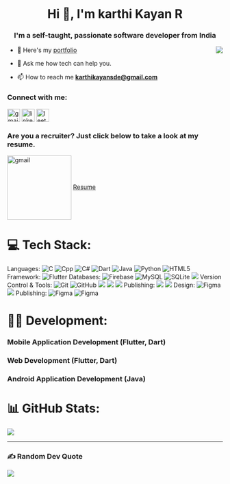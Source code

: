
<h1 align="center">Hi 👋, I'm karthi Kayan R</h1>
<h3 align="center">I'm a self-taught, passionate software developer from India
</h3>
<img  align="right" src="https://karthikayansde.github.io/assets-site/assets/e2d377bf279e49d8af3c70d99d6eb91b.png">

- 🔭 Here's my [portfolio](https://karthikayansde.github.io/portfolio)

- 💬 Ask me how tech can help you.
- 📫 How to reach me  **[karthikayansde@gmail.com](mailto:karthikayansde@gmail.com)**

<h3 align="left">Connect with me:</h3>
<p align="left">
<a href="mailto:karthikayansde@gmail.com" target="blank"><img align="center" src="https://karthikayansde.github.io/assets-site/assets/Gmail-D14836.png" alt="gmail" height="30" /></a>
<a href="www.linkedin.com/in/karthikayansde" target="blank"><img align="center" src="https://karthikayansde.github.io/assets-site/assets/LinkedIn.png" alt="linkedin" height="30" /></a>
<a href="https://leetcode.com/u/karthikayansde" target="blank"><img align="center" src="https://karthikayansde.github.io/assets-site/assets/16.png" alt="leetcode" height="30" /></a>
</p>
<h3 align="left">Are you a recruiter? Just click below to take a look at my resume.</h3>
<p align="left">
<a href="https://karthikayansde.github.io/assets-site/assets/Karthi Kayan R Software Developer Resume.pdf" target="blank"><img align="center" src="https://karthikayansde.github.io/assets-site/assets/image.png" alt="gmail" height="150" /></a>
<a href="https://karthikayansde.github.io/assets-site/assets/Karthi Kayan R Software Developer Resume.pdf" target="blank">Resume</a>
</p>

# 💻 Tech Stack:
Languages:
![C](https://img.shields.io/badge/c-%2300599C.svg?style=for-the-badge&logo=c&logoColor=white) ![Cpp](https://img.shields.io/badge/c++-%2300599C.svg?style=for-the-badge&logo=c%2B%2B&logoColor=white) ![C#](https://img.shields.io/badge/c%23-%23239120.svg?style=for-the-badge&logo=csharp&logoColor=white) ![Dart](https://img.shields.io/badge/dart-%230175C2.svg?style=for-the-badge&logo=dart&logoColor=white)  ![Java](https://img.shields.io/badge/java-%23ED8B00.svg?style=for-the-badge&logo=openjdk&logoColor=white) ![Python](https://img.shields.io/badge/python-3670A0?style=for-the-badge&logo=python&logoColor=ffdd54) ![HTML5](https://img.shields.io/badge/html5-%23E34F26.svg?style=for-the-badge&logo=html5&logoColor=white)
Framework:
![Flutter](https://img.shields.io/badge/Flutter-%2302569B.svg?style=for-the-badge&logo=Flutter&logoColor=white)
Databases:
![Firebase](https://img.shields.io/badge/firebase-a08021?style=for-the-badge&logo=firebase&logoColor=ffcd34) ![MySQL](https://img.shields.io/badge/mysql-4479A1.svg?style=for-the-badge&logo=mysql&logoColor=white) ![SQLite](https://img.shields.io/badge/sqlite-%2307405e.svg?style=for-the-badge&logo=sqlite&logoColor=white) ![](https://img.shields.io/badge/MongoDB-4EA94B?style=for-the-badge&logo=mongodb&logoColor=white)
Version Control & Tools:
![Git](https://img.shields.io/badge/git-%23F05033.svg?style=for-the-badge&logo=git&logoColor=white) ![GitHub](https://img.shields.io/badge/github-%23121011.svg?style=for-the-badge&logo=github&logoColor=white) ![](https://img.shields.io/badge/Eclipse-2C2255?style=for-the-badge&logo=eclipse&logoColor=white) ![](https://img.shields.io/badge/Android_Studio-3DDC84?style=for-the-badge&logo=android-studio&logoColor=white) ![](https://karthikayansde.github.io/assets-site/assets/Group%2022.svg)
Publishing:
![](https://img.shields.io/badge/App_Store-0D96F6?style=for-the-badge&logo=app-store&logoColor=white) ![](https://img.shields.io/badge/Google_Play-414141?style=for-the-badge&logo=google-play&logoColor=white)
Design:
![Figma](https://img.shields.io/badge/figma-%23F24E1E.svg?style=for-the-badge&logo=figma&logoColor=white) ![](https://img.shields.io/badge/Canva-%2300C4CC.svg?&style=for-the-badge&logo=Canva&logoColor=white)
Publishing:
![Figma](https://karthikayansde.github.io/assets-site/assets/Group%203.svg) ![Figma](https://karthikayansde.github.io/assets-site/assets/Group%204.svg)

# 👨‍💻 Development:
###  Mobile Application Development (Flutter, Dart)
###  Web Development (Flutter, Dart)
###  Android Application Development (Java)
# 📊 GitHub Stats:
![](https://github-readme-stats.vercel.app/api/top-langs/?username=karthikayansde&theme=default_repocard&hide_border=false&include_all_commits=false&count_private=false&layout=compact)

---
<!--
[![](https://visitcount.itsvg.in/api?id=karthikayansde&icon=0&color=12)](https://visitcount.itsvg.in)
-->
### ✍️ Random Dev Quote
![](https://quotes-github-readme.vercel.app/api?type=horizontal&theme=light)
<!--
![LeetCode Stats](https://leetcard.jacoblin.cool/karthikayansde?theme=light&font=Noto%20Sans)
-->
